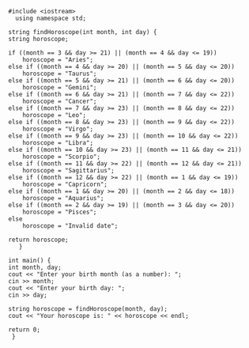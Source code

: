     #include <iostream>
      using namespace std;

    string findHoroscope(int month, int day) {
    string horoscope;

    if ((month == 3 && day >= 21) || (month == 4 && day <= 19))
        horoscope = "Aries";
    else if ((month == 4 && day >= 20) || (month == 5 && day <= 20))
        horoscope = "Taurus";
    else if ((month == 5 && day >= 21) || (month == 6 && day <= 20))
        horoscope = "Gemini";
    else if ((month == 6 && day >= 21) || (month == 7 && day <= 22))
        horoscope = "Cancer";
    else if ((month == 7 && day >= 23) || (month == 8 && day <= 22))
        horoscope = "Leo";
    else if ((month == 8 && day >= 23) || (month == 9 && day <= 22))
        horoscope = "Virgo";
    else if ((month == 9 && day >= 23) || (month == 10 && day <= 22))
        horoscope = "Libra";
    else if ((month == 10 && day >= 23) || (month == 11 && day <= 21))
        horoscope = "Scorpio";
    else if ((month == 11 && day >= 22) || (month == 12 && day <= 21))
        horoscope = "Sagittarius";
    else if ((month == 12 && day >= 22) || (month == 1 && day <= 19))
        horoscope = "Capricorn";
    else if ((month == 1 && day >= 20) || (month == 2 && day <= 18))
        horoscope = "Aquarius";
    else if ((month == 2 && day >= 19) || (month == 3 && day <= 20))
        horoscope = "Pisces";
    else
        horoscope = "Invalid date";

    return horoscope;
       }

    int main() {
    int month, day;
    cout << "Enter your birth month (as a number): ";
    cin >> month;
    cout << "Enter your birth day: ";
    cin >> day;

    string horoscope = findHoroscope(month, day);
    cout << "Your horoscope is: " << horoscope << endl;

    return 0;
     }
